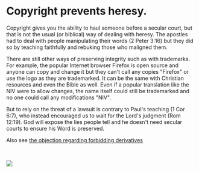
# Copyright prevents heresy.

Copyright gives you the ability to haul someone before a secular court, but that is not the usual (or biblical) way of dealing with heresy. The apostles had to deal with people manipulating their words (2 Peter 3:16) but they did so by teaching faithfully and rebuking those who maligned them.

There are still other ways of preserving integrity such as with trademarks. For example, the popular Internet browser Firefox is open source and anyone can copy and change it but they can't call any copies "Firefox" or use the logo as they are trademarked. It can be the same with Christian resources and even the Bible as well. Even if a popular translation like the NIV were to allow changes, the name itself could still be trademarked and no one could call any modifications "NIV".

But to rely on the threat of a lawsuit is contrary to Paul's teaching (1 Cor 6:7), who instead encouraged us to wait for the Lord's judgment (Rom 12:19). God will expose the lies people tell and he doesn't need secular courts to ensure his Word is preserved.

Also see [the objection regarding forbidding derivatives](/objections/no-derivatives/)

&nbsp;

<img src='/memes/other_copyright.jpg'>

